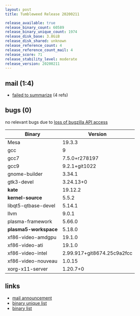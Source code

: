 ```yaml
---
layout: post
title: Tumbleweed Release 20200211

release_available: true
release_binary_count: 60589
release_binary_unique_count: 1974
release_disk_base: 3.8GiB
release_disk_shared: unknown
release_reference_count: 4
release_reference_count_mail: 4
release_score: 71
release_stability_level: moderate
release_version: 20200211
---
```


## mail (1:4)

- [failed to summarize](https://lists.opensuse.org/opensuse-factory/2020-02/msg00306.html) (4 refs)

## bugs (0)

<!--more-->

no relevant bugs due to [loss of bugzilla API access](https://bugzilla.opensuse.org/show_bug.cgi?id=1157722)

Binary | Version
--- | ---
Mesa | 19.3.3
gcc | 9
gcc7 | 7.5.0+r278197
gcc9 | 9.2.1+git1022
gnome-builder | 3.34.1
gtk3-devel | 3.24.13+0
**kate** | 19.12.2
**kernel-source** | 5.5.2
libqt5-qtbase-devel | 5.14.1
llvm | 9.0.1
plasma-framework | 5.66.0
**plasma5-workspace** | 5.18.0
xf86-video-amdgpu | 19.1.0
xf86-video-ati | 19.1.0
xf86-video-intel | 2.99.917+git8674.25c9a2fcc
xf86-video-nouveau | 1.0.15
xorg-x11-server | 1.20.7+0

## links

- [mail announcement](https://lists.opensuse.org/opensuse-factory/2020-02/msg00301.html)
- [binary unique list](http://download.opensuse.org/history/20200211/rpm.unique.list)
- [binary list](http://download.opensuse.org/history/20200211/rpm.list)
